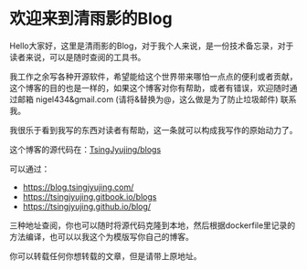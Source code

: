 # 欢迎来到清雨影的Blog

Hello大家好，这里是清雨影的Blog，对于我个人来说，是一份技术备忘录，对于读者来说，可以是随时查阅的工具书。

我工作之余写各种开源软件，希望能给这个世界带来哪怕一点点的便利或者贡献，这个博客的目的也是一样的，如果这个博客对你有帮助，或者有错误，欢迎随时通过邮箱 nigel434&gmail.com (请将&替换为@，这么做是为了防止垃圾邮件) 联系我。

我很乐于看到我写的东西对读者有帮助，这一条就可以构成我写作的原始动力了。

这个博客的源代码在：[TsingJyujing/blogs](https://github.com/TsingJyujing/blogs)

可以通过： 

- https://blog.tsingjyujing.com/
- https://tsingjyujing.gitbook.io/blogs
- https://tsingjyujing.github.io/blog/

三种地址查阅，你也可以随时将源代码克隆到本地，然后根据dockerfile里记录的方法编译，也可以以我这个为模版写你自己的博客。

你可以转载任何你想转载的文章，但是请带上原地址。

